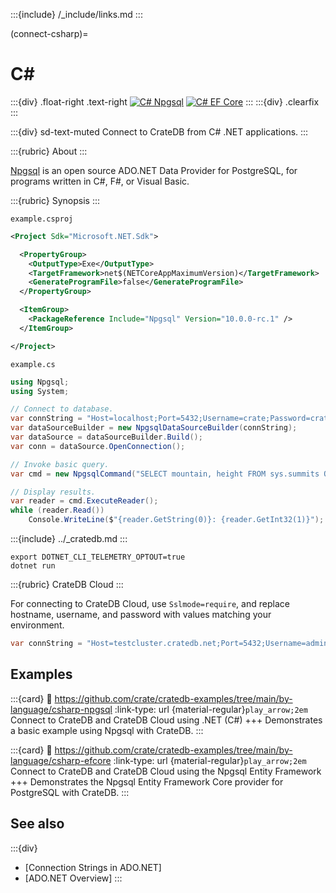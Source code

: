 :::{include} /_include/links.md
:::

(connect-csharp)=
# C#

:::{div} .float-right .text-right
[![C# Npgsql](https://github.com/crate/cratedb-examples/actions/workflows/lang-csharp-npgsql.yml/badge.svg)](https://github.com/crate/cratedb-examples/actions/workflows/lang-csharp-npgsql.yml)
[![C# EF Core](https://github.com/crate/cratedb-examples/actions/workflows/lang-csharp-efcore.yml/badge.svg)](https://github.com/crate/cratedb-examples/actions/workflows/lang-csharp-efcore.yml)
:::
:::{div} .clearfix
:::

:::{div} sd-text-muted
Connect to CrateDB from C# .NET applications.
:::

:::{rubric} About
:::

[Npgsql] is an open source ADO\.NET Data Provider for PostgreSQL, for programs
written in C#, F#, or Visual Basic.

:::{rubric} Synopsis
:::

`example.csproj`
```xml
<Project Sdk="Microsoft.NET.Sdk">

  <PropertyGroup>
    <OutputType>Exe</OutputType>
    <TargetFramework>net$(NETCoreAppMaximumVersion)</TargetFramework>
    <GenerateProgramFile>false</GenerateProgramFile>
  </PropertyGroup>

  <ItemGroup>
    <PackageReference Include="Npgsql" Version="10.0.0-rc.1" />
  </ItemGroup>

</Project>
```
`example.cs`
```c#
using Npgsql;
using System;

// Connect to database.
var connString = "Host=localhost;Port=5432;Username=crate;Password=crate;Database=doc;Sslmode=disable";
var dataSourceBuilder = new NpgsqlDataSourceBuilder(connString);
var dataSource = dataSourceBuilder.Build();
var conn = dataSource.OpenConnection();

// Invoke basic query.
var cmd = new NpgsqlCommand("SELECT mountain, height FROM sys.summits ORDER BY height DESC LIMIT 3", conn);

// Display results.
var reader = cmd.ExecuteReader();
while (reader.Read())
    Console.WriteLine($"{reader.GetString(0)}: {reader.GetInt32(1)}");
```

:::{include} ../_cratedb.md
:::
```shell
export DOTNET_CLI_TELEMETRY_OPTOUT=true
dotnet run
```

:::{rubric} CrateDB Cloud
:::

For connecting to CrateDB Cloud, use `Sslmode=require`, and
replace hostname, username, and password with values matching
your environment.
```c#
var connString = "Host=testcluster.cratedb.net;Port=5432;Username=admin;Password=password;Database=doc;Sslmode=require";
```

## Examples

:::{card}
:link: https://github.com/crate/cratedb-examples/tree/main/by-language/csharp-npgsql
:link-type: url
{material-regular}`play_arrow;2em`
Connect to CrateDB and CrateDB Cloud using .NET (C#)
+++
Demonstrates a basic example using Npgsql with CrateDB.
:::

:::{card}
:link: https://github.com/crate/cratedb-examples/tree/main/by-language/csharp-efcore
:link-type: url
{material-regular}`play_arrow;2em`
Connect to CrateDB and CrateDB Cloud using the Npgsql Entity Framework
+++
Demonstrates the Npgsql Entity Framework Core provider for PostgreSQL with CrateDB.
:::

## See also

:::{div}
- [Connection Strings in ADO.NET]
- [ADO.NET Overview]
:::


[Npgsql]: https://www.npgsql.org/
